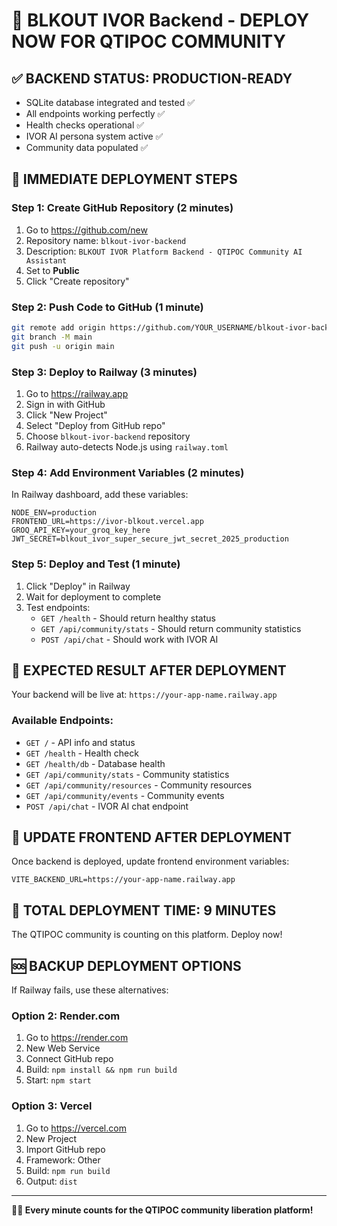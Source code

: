 # 🚨 BLKOUT IVOR Backend - DEPLOY NOW FOR QTIPOC COMMUNITY

## ✅ BACKEND STATUS: PRODUCTION-READY 
- SQLite database integrated and tested ✅
- All endpoints working perfectly ✅  
- Health checks operational ✅
- IVOR AI persona system active ✅
- Community data populated ✅

## 🎯 IMMEDIATE DEPLOYMENT STEPS

### Step 1: Create GitHub Repository (2 minutes)
1. Go to https://github.com/new
2. Repository name: `blkout-ivor-backend`
3. Description: `BLKOUT IVOR Platform Backend - QTIPOC Community AI Assistant`
4. Set to **Public**
5. Click "Create repository"

### Step 2: Push Code to GitHub (1 minute)
```bash
git remote add origin https://github.com/YOUR_USERNAME/blkout-ivor-backend.git
git branch -M main
git push -u origin main
```

### Step 3: Deploy to Railway (3 minutes)
1. Go to https://railway.app
2. Sign in with GitHub
3. Click "New Project"
4. Select "Deploy from GitHub repo"
5. Choose `blkout-ivor-backend` repository
6. Railway auto-detects Node.js using `railway.toml`

### Step 4: Add Environment Variables (2 minutes)
In Railway dashboard, add these variables:
```
NODE_ENV=production
FRONTEND_URL=https://ivor-blkout.vercel.app
GROQ_API_KEY=your_groq_key_here
JWT_SECRET=blkout_ivor_super_secure_jwt_secret_2025_production
```

### Step 5: Deploy and Test (1 minute)
1. Click "Deploy" in Railway
2. Wait for deployment to complete
3. Test endpoints:
   - `GET /health` - Should return healthy status
   - `GET /api/community/stats` - Should return community statistics
   - `POST /api/chat` - Should work with IVOR AI

## 🎉 EXPECTED RESULT AFTER DEPLOYMENT

Your backend will be live at: `https://your-app-name.railway.app`

### Available Endpoints:
- `GET /` - API info and status
- `GET /health` - Health check  
- `GET /health/db` - Database health
- `GET /api/community/stats` - Community statistics
- `GET /api/community/resources` - Community resources
- `GET /api/community/events` - Community events
- `POST /api/chat` - IVOR AI chat endpoint

## 🔗 UPDATE FRONTEND AFTER DEPLOYMENT

Once backend is deployed, update frontend environment variables:
```
VITE_BACKEND_URL=https://your-app-name.railway.app
```

## 🚀 TOTAL DEPLOYMENT TIME: 9 MINUTES

The QTIPOC community is counting on this platform. Deploy now!

## 🆘 BACKUP DEPLOYMENT OPTIONS

If Railway fails, use these alternatives:

### Option 2: Render.com
1. Go to https://render.com
2. New Web Service
3. Connect GitHub repo
4. Build: `npm install && npm run build`
5. Start: `npm start`

### Option 3: Vercel
1. Go to https://vercel.com  
2. New Project
3. Import GitHub repo
4. Framework: Other
5. Build: `npm run build`
6. Output: `dist`

---

**🏳️‍🌈 Every minute counts for the QTIPOC community liberation platform!**